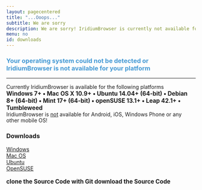 ```yaml
---
layout: pagecentered
title: "...Ooops..."
subtitle: We are sorry
description: We are sorry! IridiumBrowser is currently not available for your platform or your operating system could not be detected.
menu: no
id: downloads
---
```


<div class="icon dl"><span style="font-size:2.5em;" class="fa fa-frown-o"></span></div>
      
<h3 style="color:#4499D4;">Your operating system could not be detected or IridiumBrowser is not available for your platform</h3>     
     
<hr/>
	 
Currently IridiumBrowser is available for the following platforms     
<span style="font-size:1.1em; font-weight:bold;">
<span class="fa fa-windows"></span> Windows 7+ &#8226; 
<span class="fa fa-apple"></span> Mac OS X 10.9+ &#8226; 
<span class="fl fl-ubuntu"></span> Ubuntu 14.04+ (64-bit) &#8226; 
<span class="fl fl-debian"></span> Debian 8+ (64-bit) &#8226; 
<span class="fl fl-linuxmint"></span> Mint 17+ (64-bit) &#8226;
<span class="fl fl-opensuse" style="font-size:1.25em;"></span> openSUSE 13.1+ &#8226; 
Leap 42.1+ &#8226; Tumbleweed<br/>
<span class="fa fa-warning"></span><span style="font-size: .9em; font-weight:normal;"> IridiumBrowser is <u>not</u> available for Android, iOS, Windows Phone or any other mobile OS!</span>
</span>
	  
<div class="row 50%">
	<div class="12u$ align-center"><h3>Downloads</h3></div>
	<div class="3u 3u(medium) 12u$(small)"><a class="button small fit icon fa-windows" href="windows.html" title="Windows Download Page">Windows</a></div>
	<div class="3u 3u(medium) 12u$(small)"><a class="button small fit icon fa-apple" href="mac_os.html" title="Mac OS Download Page">Mac OS</a></div>
	<div class="3u 3u(medium) 12u$(small)"><a class="button small fit dl fl-ubuntu" href="linux.html" title="Ubuntu/Debian Download Page"> Ubuntu</a></div>
	<div class="3u 3u(medium) 12u$(small)"><a class="button small fit dl fl-opensuse" href="linux.html#suse" title="openSUSE Download Page"> OpenSUSE</a></div>
</div>
<br/>	  
<span style="font-size:1.1em; font-weight:bold;">
<a href="git.html" style="text-decoration:none;"><span class="fa fa-github"></span> clone the Source Code with Git</a>      
<a href="source.html" style="text-decoration:none;"><span class="fa fa-code"></span> download the Source Code</a>      
</span>
